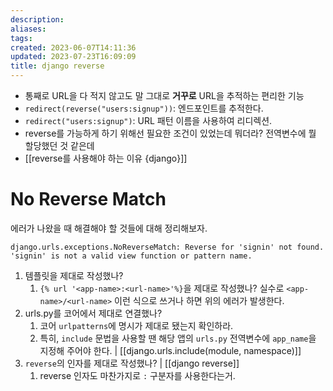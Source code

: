 ```yaml
---
description:
aliases: 
tags: 
created: 2023-06-07T14:11:36
updated: 2023-07-23T16:09:09
title: django reverse
---
```

- 통째로 URL을 다 적지 않고도 말 그대로 **거꾸로** URL을 추적하는 편리한 기능 
- `redirect(reverse("users:signup"))`: 엔드포인트를 추적한다.
- `redirect("users:signup")`: URL 패턴 이름을 사용하여 리디렉션.
- reverse를 가능하게 하기 위해선 필요한 조건이 있었는데 뭐더라? 전역변수에 뭘 할당했던 것 같은데
- [[reverse를 사용해야 하는 이유 {django}]]

# No Reverse Match 

에러가 나왔을 때 해결해야 할 것들에 대해 정리해보자. 

```
django.urls.exceptions.NoReverseMatch: Reverse for 'signin' not found. 'signin' is not a valid view function or pattern name.
```

1. 템플릿을 제대로 작성했나?
	1. `{% url '<app-name>:<url-name>'%}`을 제대로 작성했나? 실수로 `<app-name>/<url-name>` 이런 식으로 쓰거나 하면 위의 에러가 발생한다.
2. urls.py를 코어에서 제대로 연결했나?
	1. 코어 `urlpatterns`에 명시가 제대로 됐는지 확인하라.
	2. 특히, `include` 문법을 사용할 땐 해당 앱의 `urls.py` 전역변수에 `app_name`을 지정해 주어야 한다. | [[django.urls.include(module, namespace)]]
3. `reverse`의 인자를 제대로 작성했나? | [[django reverse]]
	1. reverse 인자도 마찬가지로 `:` 구분자를 사용한다는거.
